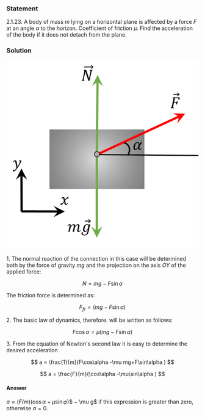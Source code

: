 ###  Statement

$2.1.23.$ A body of mass $m$ lying on a horizontal plane is affected by a force $F$ at an angle $\alpha$ to the horizon. Coefficient of friction $\mu$. Find the acceleration of the body if it does not detach from the plane.

### Solution

![ Forces acting on the body |691x676, 42%](../../img/2.1.23/sol.jpg)

1\. The normal reaction of the connection in this case will be determined both by the force of gravity $mg$ and the projection on the axis $OY$ of the applied force:

$$
N=mg-F \sin\alpha
$$

The friction force is determined as:

$$
F_{fr} = (mg-F \sin\alpha )
$$

2\. The basic law of dynamics, therefore. will be written as follows:

$$
F \cos\alpha = \mu (mg-F \sin\alpha )
$$

3\. From the equation of Newton's second law it is easy to determine the desired acceleration

$$
a = \frac{1}{m}(F\cos\alpha -\mu mg+F\sin\alpha )
$$

$$
a = \frac{F}{m}(\cos\alpha -\mu\sin\alpha )
$$

#### Answer

$a = (F/m)(\cos\alpha + \mu\sin\varphi)$$ − \mu g$ if this expression is greater than zero, otherwise $a = 0$.